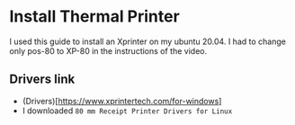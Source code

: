 # Install Thermal Printer

I used this guide to install an Xprinter on my ubuntu 20.04. I had to change only pos-80 to XP-80 in the instructions of the video.




## Drivers link
 * (Drivers)[https://www.xprintertech.com/for-windows]
 * I downloaded `80 mm Receipt Printer Drivers for Linux `
